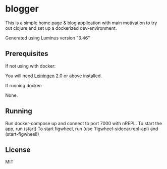 # blogger

This is a simple home page & blog application with main motivation to try out clojure and set up a dockerized
dev-environment.

Generated using Luminus version "3.46"

## Prerequisites

If not using with docker:

You will need [Leiningen][1] 2.0 or above installed.

[1]: https://github.com/technomancy/leiningen

If running docker:

None.

## Running

Run docker-compose up and connect to port 7000 with nREPL.
To start the app, run (start)
To start figwheel, run (use 'figwheel-sidecar.repl-api) and (start-figwheel!)

## License

MIT
